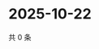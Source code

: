# 2025-10-22

共 0 条

<!-- BEGIN ZHIHUVIDEO -->
<!-- 最后更新时间 Wed Oct 22 2025 08:55:09 GMT+0800 (China Standard Time) -->

<!-- END ZHIHUVIDEO -->
